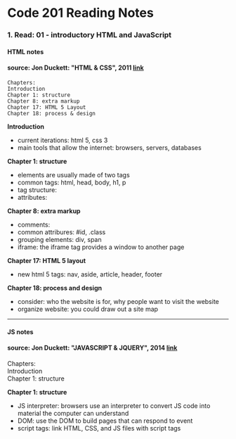 # Code 201 Reading Notes 
### 1. Read: 01 - introductory HTML and JavaScript 

####  HTML notes 
####  source: Jon Duckett: "HTML & CSS", 2011 [link](https://www.amazon.com/HTML-CSS-Design-Build-Websites/dp/1118008189/ref=pd_bxgy_img_1/136-1383517-8048428?pd_rd_w=oqCBX&pf_rd_p=6b3eefea-7b16-43e9-bc45-2e332cbf99da&pf_rd_r=ZS5VB2D5THCC2NQKK0H1&pd_rd_r=d97ebdc9-d149-47e2-9f7d-2126282e1221&pd_rd_wg=rvnoS&pd_rd_i=1118008189&psc=1)

```
Chapters:   
Introduction   
Chapter 1: structure   
Chapter 8: extra markup   
Chapter 17: HTML 5 Layout   
Chapter 18: process & design   
```


**Introduction**
- current iterations: html 5, css 3 
- main tools that allow the internet: browsers, servers, databases

**Chapter 1: structure**  
- elements are usually made of two tags 
- common tags: html, head, body, h1, p
- tag structure: <body></body> 
- attributes: <link rel='stylesheet' href='styles.css'> 

**Chapter 8: extra markup** 
- comments: <!-- -->
- common attribures: #id, .class
- grouping elements: div, span 
- iframe: the iframe tag provides a window to another page


**Chapter 17: HTML 5 layout**
- new html 5 tags: nav, aside, article, header, footer


**Chapter 18: process and design**
- consider: who the website is for, why people want to visit the website
- organize website: you could draw out a site map 

---


#### JS notes 
####  source: Jon Duckett: "JAVASCRIPT & JQUERY", 2014 [link](https://www.amazon.com/JavaScript-JQuery-Interactive-Front-End-Development/dp/1118531647/ref=sr_1_3?crid=181UMRLMS9TYB&keywords=duckett+javascript+jquery&qid=1643908836&sprefix=ducket+javascript+jquerry%2Caps%2C55&sr=8-3)


Chapters:   
Introduction   
Chapter 1: structure  


**Chapter 1: structure** 
- JS interpreter: browsers use an interpreter to convert JS code into material the computer can understand 
- DOM: use the DOM to build pages that can respond to event
- script tags: link HTML, CSS, and JS files with script tags

